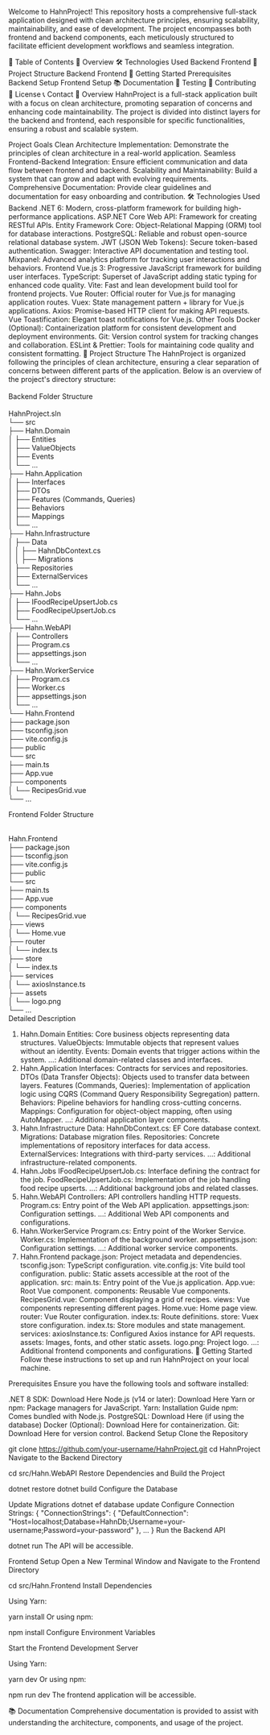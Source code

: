 Welcome to HahnProject! This repository hosts a comprehensive full-stack application designed with clean architecture principles, ensuring scalability, maintainability, and ease of development. The project encompasses both frontend and backend components, each meticulously structured to facilitate efficient development workflows and seamless integration.



📑 Table of Contents
🌟 Overview
🛠️ Technologies Used
Backend
Frontend
📂 Project Structure
Backend
Frontend
🚀 Getting Started
Prerequisites
Backend Setup
Frontend Setup
📚 Documentation
🧪 Testing
🤝 Contributing
📝 License
📞 Contact
🌟 Overview
HahnProject is a full-stack application built with a focus on clean architecture, promoting separation of concerns and enhancing code maintainability. The project is divided into distinct layers for the backend and frontend, each responsible for specific functionalities, ensuring a robust and scalable system.

Project Goals
Clean Architecture Implementation: Demonstrate the principles of clean architecture in a real-world application.
Seamless Frontend-Backend Integration: Ensure efficient communication and data flow between frontend and backend.
Scalability and Maintainability: Build a system that can grow and adapt with evolving requirements.
Comprehensive Documentation: Provide clear guidelines and documentation for easy onboarding and contribution.
🛠️ Technologies Used
Backend
.NET 6: Modern, cross-platform framework for building high-performance applications.
ASP.NET Core Web API: Framework for creating RESTful APIs.
Entity Framework Core: Object-Relational Mapping (ORM) tool for database interactions.
PostgreSQL: Reliable and robust open-source relational database system.
JWT (JSON Web Tokens): Secure token-based authentication.
Swagger: Interactive API documentation and testing tool.
Mixpanel: Advanced analytics platform for tracking user interactions and behaviors.
Frontend
Vue.js 3: Progressive JavaScript framework for building user interfaces.
TypeScript: Superset of JavaScript adding static typing for enhanced code quality.
Vite: Fast and lean development build tool for frontend projects.
Vue Router: Official router for Vue.js for managing application routes.
Vuex: State management pattern + library for Vue.js applications.
Axios: Promise-based HTTP client for making API requests.
Vue Toastification: Elegant toast notifications for Vue.js.
Other Tools
Docker (Optional): Containerization platform for consistent development and deployment environments.
Git: Version control system for tracking changes and collaboration.
ESLint & Prettier: Tools for maintaining code quality and consistent formatting.
📂 Project Structure
The HahnProject is organized following the principles of clean architecture, ensuring a clear separation of concerns between different parts of the application. Below is an overview of the project's directory structure:
<br/>
<br/>Backend Folder Structure<br/><br/>
HahnProject.sln<br/>
└── src<br/>
    ├── Hahn.Domain<br/>
    │   ├── Entities<br/>
    │   ├── ValueObjects<br/>
    │   ├── Events<br/>
    │   └── ...<br/>
    ├── Hahn.Application<br/>
    │   ├── Interfaces<br/>
    │   ├── DTOs<br/>
    │   ├── Features (Commands, Queries)<br/>
    │   ├── Behaviors<br/>
    │   ├── Mappings<br/>
    │   └── ...<br/>
    ├── Hahn.Infrastructure<br/>
    │   ├── Data<br/>
    │   │   ├── HahnDbContext.cs<br/>
    │   │   ├── Migrations<br/>
    │   ├── Repositories<br/>
    │   ├── ExternalServices<br/>
    │   └── ...<br/>
    ├── Hahn.Jobs<br/>
    │   ├── IFoodRecipeUpsertJob.cs<br/>
    │   ├── FoodRecipeUpsertJob.cs<br/>
    │   └── ...<br/>
    ├── Hahn.WebAPI<br/>
    │   ├── Controllers<br/>
    │   ├── Program.cs<br/>
    │   ├── appsettings.json<br/>
    │   └── ...<br/>
    ├── Hahn.WorkerService<br/>
    │   ├── Program.cs<br/>
    │   ├── Worker.cs<br/>
    │   ├── appsettings.json<br/>
    │   └── ...<br/>
    └── Hahn.Frontend<br/>
        ├── package.json<br/>
        ├── tsconfig.json<br/>
        ├── vite.config.js<br/>
        ├── public<br/>
        └── src<br/>
            ├── main.ts<br/>
            ├── App.vue<br/>
            ├── components<br/>
            │   └── RecipesGrid.vue<br/>
            └── ...<br/>

Frontend Folder Structure<br/>


<br/>Hahn.Frontend<br/>
├── package.json<br/>
├── tsconfig.json<br/>
├── vite.config.js<br/>
├── public<br/>
└── src<br/>
    ├── main.ts<br/>
    ├── App.vue<br/>
    ├── components<br/>
    │   └── RecipesGrid.vue<br/>
    ├── views<br/>
    │   └── Home.vue<br/>
    ├── router<br/>
    │   └── index.ts<br/>
    ├── store<br/>
    │   └── index.ts<br/>
    ├── services<br/>
    │   └── axiosInstance.ts<br/>
    ├── assets<br/>
    │   └── logo.png<br/>
    └── ...<br/>
Detailed Description<br/>
1. Hahn.Domain
Entities: Core business objects representing data structures.
ValueObjects: Immutable objects that represent values without an identity.
Events: Domain events that trigger actions within the system.
...: Additional domain-related classes and interfaces.
2. Hahn.Application
Interfaces: Contracts for services and repositories.
DTOs (Data Transfer Objects): Objects used to transfer data between layers.
Features (Commands, Queries): Implementation of application logic using CQRS (Command Query Responsibility Segregation) pattern.
Behaviors: Pipeline behaviors for handling cross-cutting concerns.
Mappings: Configuration for object-object mapping, often using AutoMapper.
...: Additional application layer components.
3. Hahn.Infrastructure
Data:
HahnDbContext.cs: EF Core database context.
Migrations: Database migration files.
Repositories: Concrete implementations of repository interfaces for data access.
ExternalServices: Integrations with third-party services.
...: Additional infrastructure-related components.
4. Hahn.Jobs
IFoodRecipeUpsertJob.cs: Interface defining the contract for the job.
FoodRecipeUpsertJob.cs: Implementation of the job handling food recipe upserts.
...: Additional background jobs and related classes.
5. Hahn.WebAPI
Controllers: API controllers handling HTTP requests.
Program.cs: Entry point of the Web API application.
appsettings.json: Configuration settings.
...: Additional Web API components and configurations.
6. Hahn.WorkerService
Program.cs: Entry point of the Worker Service.
Worker.cs: Implementation of the background worker.
appsettings.json: Configuration settings.
...: Additional worker service components.
7. Hahn.Frontend
package.json: Project metadata and dependencies.
tsconfig.json: TypeScript configuration.
vite.config.js: Vite build tool configuration.
public: Static assets accessible at the root of the application.
src:
main.ts: Entry point of the Vue.js application.
App.vue: Root Vue component.
components: Reusable Vue components.
RecipesGrid.vue: Component displaying a grid of recipes.
views: Vue components representing different pages.
Home.vue: Home page view.
router: Vue Router configuration.
index.ts: Route definitions.
store: Vuex store configuration.
index.ts: Store modules and state management.
services:
axiosInstance.ts: Configured Axios instance for API requests.
assets: Images, fonts, and other static assets.
logo.png: Project logo.
...: Additional frontend components and configurations.
🚀 Getting Started
Follow these instructions to set up and run HahnProject on your local machine.

Prerequisites
Ensure you have the following tools and software installed:

.NET 8 SDK: Download Here
Node.js (v14 or later): Download Here
Yarn or npm: Package managers for JavaScript.
Yarn: Installation Guide
npm: Comes bundled with Node.js.
PostgreSQL: Download Here (if using the database)
Docker (Optional): Download Here for containerization.
Git: Download Here for version control.
Backend Setup
Clone the Repository


git clone https://github.com/your-username/HahnProject.git
cd HahnProject
Navigate to the Backend Directory

cd src/Hahn.WebAPI
Restore Dependencies and Build the Project

dotnet restore
dotnet build
Configure the Database

Update Migrations
dotnet ef database update
Configure Connection Strings:
{
  "ConnectionStrings": {
    "DefaultConnection": "Host=localhost;Database=HahnDb;Username=your-username;Password=your-password"
  },
  ...
}
Run the Backend API

dotnet run
The API will be accessible.

Frontend Setup
Open a New Terminal Window and Navigate to the Frontend Directory

cd src/Hahn.Frontend
Install Dependencies

Using Yarn:

yarn install
Or using npm:

npm install
Configure Environment Variables


Start the Frontend Development Server

Using Yarn:

yarn dev
Or using npm:

npm run dev
The frontend application will be accessible.

📚 Documentation
Comprehensive documentation is provided to assist with understanding the architecture, components, and usage of the project.
